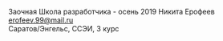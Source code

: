 Заочная Школа разработчика  - осень 2019
Никита Ерофеев  
erofeev.99@mail.ru  
Саратов/Энгельс, ССЭИ, 3 курс
